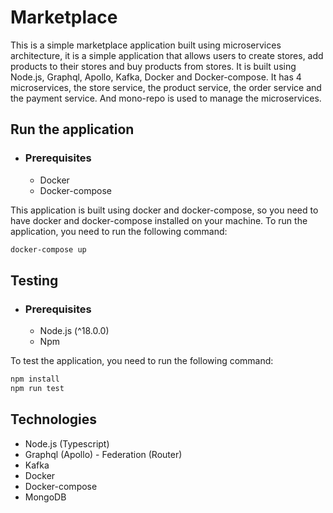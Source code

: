 # Marketplace

This is a simple marketplace application built using microservices architecture, it is a simple application that allows users to create stores, add products to their stores and buy products from stores. It is built using Node.js, Graphql, Apollo, Kafka, Docker and Docker-compose. It has 4 microservices, the store service, the product service, the order service and the payment service. And mono-repo is used to manage the microservices.

## Run the application

- ### Prerequisites
  - Docker
  - Docker-compose

This application is built using docker and docker-compose, so you need to have docker and docker-compose installed on your machine. To run the application, you need to run the following command:

```bash
docker-compose up
```

## Testing

- ### Prerequisites
  - Node.js (^18.0.0)
  - Npm

To test the application, you need to run the following command:

```bash
npm install
npm run test
```

## Technologies

- Node.js (Typescript)
- Graphql (Apollo) - Federation (Router)
- Kafka 
- Docker 
- Docker-compose
- MongoDB
